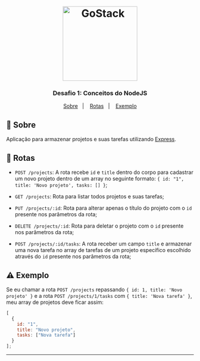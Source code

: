 <h1 align="center">
    <img alt="GoStack" src="https://rocketseat-cdn.s3-sa-east-1.amazonaws.com/bootcamp-header.png" width="200px" />
</h1>

<h3 align="center">
  Desafio 1: Conceitos do NodeJS
</h3>

<p align="center">
  <a href="#rocket-sobre">Sobre</a>&nbsp;&nbsp;&nbsp;|&nbsp;&nbsp;&nbsp;
  <a href="#arrows_counterclockwise-rotas">Rotas</a>&nbsp;&nbsp;&nbsp;|&nbsp;&nbsp;&nbsp;
  <a href="#warning-exemplo">Exemplo</a>
</p>

## :rocket: Sobre

Aplicação para armazenar projetos e suas tarefas utilizando [Express](https://expressjs.com/pt-br/).

## :arrows_counterclockwise: Rotas

- `POST /projects`: A rota recebe `id` e `title` dentro do corpo para cadastrar um novo projeto dentro de um array no seguinte formato: `{ id: "1", title: 'Novo projeto', tasks: [] }`;

- `GET /projects`: Rota para listar todos projetos e suas tarefas;

- `PUT /projects/:id`: Rota para alterar apenas o título do projeto com o `id` presente nos parâmetros da rota;

- `DELETE /projects/:id`: Rota para deletar o projeto com o `id` presente nos parâmetros da rota;

- `POST /projects/:id/tasks`: A rota receber um campo `title` e armazenar uma nova tarefa no array de tarefas de um projeto específico escolhido através do `id` presente nos parâmetros da rota;

## :warning: Exemplo

Se eu chamar a rota `POST /projects` repassando `{ id: 1, title: 'Novo projeto' }` e a rota `POST /projects/1/tasks` com `{ title: 'Nova tarefa' }`, meu array de projetos deve ficar assim:

```js
[
  {
    id: "1",
    title: "Novo projeto",
    tasks: ["Nova tarefa"]
  }
];
```
---
